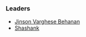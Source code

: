 ### Leaders
* [Jinson Varghese Behanan](mailto:jinson@owasp.org)
* [Shashank](https://x.com/cyberboyIndia)
